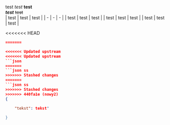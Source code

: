 test
_test_
**test**  
_**test**_
~~test~~  
| test | test | test |
| - | - | - |
| test | test | test |
| test | test | test |
| test | test | test |

<<<<<<< HEAD
```json
=======

<<<<<<< Updated upstream
<<<<<<< Updated upstream
```json
=======
```json ss
>>>>>>> Stashed changes
=======
```json ss
>>>>>>> Stashed changes
>>>>>>> 440fa1e (nowy2)
{
    
    "tekst": tekst"

}
```